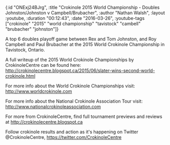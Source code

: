 {:id "ONExj24BJrg",
 :title
 "Crokinole 2015 World Championship - Doubles Johnston/Johnston v Campbell/Brubacher",
 :author "Nathan Walsh",
 :layout :youtube,
 :duration "00:12:43",
 :date "2016-03-26",
 :youtube-tags
 ["crokinole"
  "2015"
  "world championship"
  "tavistock"
  "cambell"
  "brubacher"
  "johnston"]}


A top 6 doubles playoff game between Rex and Tom Johnston, and Roy Campbell and Paul Brubacher at the 2015 World Crokinole Championship in Tavistock, Ontario.

A full writeup of the 2015 World Crokinole Championships by CrokinoleCentre can be found here: http://crokinolecentre.blogspot.ca/2015/06/slater-wins-second-world-crokinole.html

For more info about the World Crokinole Championships visit: http://www.worldcrokinole.com

For more info about the National Crokinole Association Tour visit: http://www.nationalcrokinoleassociation.com

For more from CrokinoleCentre, find full tournament previews and reviews at http://crokinolecentre.blogspot.ca

Follow crokinole results and action as it's happening on Twitter @CrokinoleCentre, https://twitter.com/CrokinoleCentre
